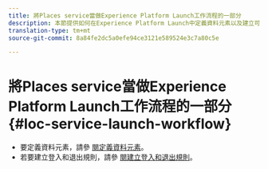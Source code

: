 ```yaml
---
title: 將Places service當做Experience Platform Launch工作流程的一部分
description: 本節提供如何在Experience Platform Launch中定義資料元素以及建立可與Places服務搭配使用的登入與退出規則的相關資訊。
translation-type: tm+mt
source-git-commit: 8a84fe2dc5a0efe94ce3121e589524e3c7a80c5e

---
```



# 將Places service當做Experience Platform Launch工作流程的一部分 {#loc-service-launch-workflow}

* 要定義資料元素，請參 [閱定義資料元素](/help/use-places-launch-workflow/define-data-elements.md)。
* 若要建立登入和退出規則，請參 [閱建立登入和退出規則](/help/use-places-launch-workflow/create-rule-places-property.md)。